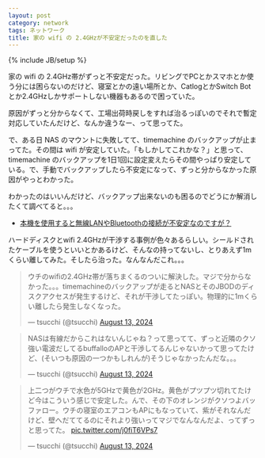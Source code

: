 ```yaml
---
layout: post
category: network
tags: ネットワーク
title: 家の wifi の 2.4GHzが不安定だったのを直した
---
```

{% include JB/setup %}

家の wifi の 2.4GHz帯がずっと不安定だった。リビングでPCとかスマホとか使う分には困らないのだけど、寝室とかの遠い場所とか、CatlogとかSwitch Botとか2.4GHzしかサポートしない機器もあるので困っていた。

原因がずっと分からなくて、工場出荷時戻しをすれば治るっぽいのでそれで暫定対応していたんだけど、なんか違うなー、って思ってた。

で、ある日 NAS のマウントに失敗してて、timemachine のバックアップが止まってた。その間は wifi が安定していた。「もしかしてこれかな？」と思って、timemachine のバックアップを1日1回に設定変えたらその間やっぱり安定している。で、手動でバックアップしたら不安定になって、ずっと分からなかった原因がやっとわかった。

わかったのはいいんだけど、バックアップ出来ないのも困るのでどうにか解消したくて調べてると。。。

+ [本機を使用すると無線LANやBluetoothの接続が不安定なのですが？](https://www.iodata.jp/support/qanda/answer/s20339.htm)

ハードディスクとwifi 2.4GHzが干渉する事例が色々あるらしい。シールドされたケーブルを使うといいとかあるけど、そんなの持ってないし、とりあえず1mくらい離してみた。そしたら治った。なんなんだこれ。。。

<blockquote class="twitter-tweet"><p lang="ja" dir="ltr">ウチのwifiの2.4GHz帯が落ちまくるのついに解決した。マジで分からなかった。。。timemachineのバックアップが走るとNASとそのJBODのディスクアクセスが発生するけど、それが干渉してたっぽい。物理的に1mくらい離したら発生しなくなった。</p>&mdash; tsucchi (@tsucchi) <a href="https://twitter.com/tsucchi/status/1823330482282729617?ref_src=twsrc%5Etfw">August 13, 2024</a></blockquote> <script async src="https://platform.twitter.com/widgets.js" charset="utf-8"></script>

<blockquote class="twitter-tweet" data-conversation="none"><p lang="ja" dir="ltr">NASは有線だからこれはないんじゃね？って思ってて、ずっと近隣のクソ強い電波だしてるbuffalloのAPと干渉してるんじゃないかって思ってたけど、(そいつも原因の一つかもしれんが)そうじゃなかったんだな。。。</p>&mdash; tsucchi (@tsucchi) <a href="https://twitter.com/tsucchi/status/1823331134840901876?ref_src=twsrc%5Etfw">August 13, 2024</a></blockquote> <script async src="https://platform.twitter.com/widgets.js" charset="utf-8"></script>

<blockquote class="twitter-tweet" data-conversation="none"><p lang="ja" dir="ltr">上二つがウチで水色が5GHzで黄色が2GHz。黄色がプツプツ切れてたけど今はこういう感じで安定した。んで、その下のオレンジがクソつよバッファロー。ウチの寝室のエアコンもAPにもなっていて、紫がそれなんだけど、壁へだててるのにそれより強いってマジでなんなんだよ、ってずっと思ってた。 <a href="https://t.co/j0fiT6VPs7">pic.twitter.com/j0fiT6VPs7</a></p>&mdash; tsucchi (@tsucchi) <a href="https://twitter.com/tsucchi/status/1823332577979388264?ref_src=twsrc%5Etfw">August 13, 2024</a></blockquote> <script async src="https://platform.twitter.com/widgets.js" charset="utf-8"></script>